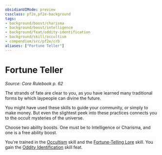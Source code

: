 ```yaml
---
obsidianUIMode: preview
cssclass: pf2e,pf2e-background
tags:
- background/boost/charisma
- background/boost/intelligence
- background/feat/oddity-identification
- background/skill/occultism
- compendium/src/pf2e/crb
aliases: ["Fortune Teller"]
---
```

# Fortune Teller
*Source: Core Rulebook p. 62*  

The strands of fate are clear to you, as you have learned many traditional forms by which laypeople can divine the future.

You might have used these skills to guide your community, or simply to make money. But even the slightest peek into these practices connects you to the occult mysteries of the universe.

Choose two ability boosts. One must be to Intelligence or Charisma, and one is a free ability boost.

You're trained in the [Occultism](../../skills.md#Occultism) skill and the [Fortune-Telling Lore](../../skills.md#Lore) skill. You gain the [Oddity Identification](../../feats/oddity-identification.md) skill feat.